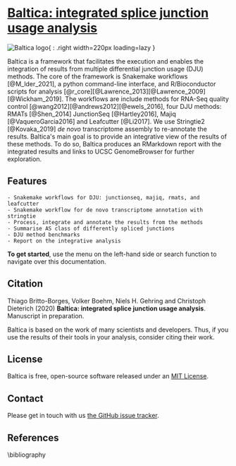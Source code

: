 # [Baltica: integrated splice junction usage analysis](https://github.com/dieterich-lab/Baltica)

![Baltica logo](https://gist.githubusercontent.com/tbrittoborges/3c86ffbaa62e671771f443c65cb04fdc/raw/7ae0ea4a76e8f5464139ef34164c67de7a297ce8/baltica_logo.png
){ : .right width=220px loading=lazy  }

Baltica is a framework that facilitates the execution and enables the integration of results from multiple differential junction usage (DJU) methods. The core of the framework is Snakemake workflows [@M_lder_2021], a python command-line interface, and R/Bioconductor scripts for analysis [@r_core][@Lawrence_2013][@Lawrence_2009][@Wickham_2019]. The workflows are include methods for RNA-Seq quality control [@wang2012][@andrews2012][@ewels_2016], four DJU methods: RMATs [@Shen_2014] JunctionSeq [@Hartley2016], Majiq [@VaqueroGarcia2016] and Leafcutter [@Li2017]. We use Stringtie2 [@Kovaka_2019] _de novo_ transcriptome assembly to re-annotate the results. Baltica's main goal is to provide an integrative view of the results of these methods. To do so,  Baltica produces an RMarkdown report with the integrated results and links to UCSC GenomeBrowser for further exploration.

## Features
    - Snakemake workflows for DJU: junctionseq, majiq, rmats, and leafcutter
    - Snakemake workflow for de novo transcriptome annotation with stringtie
    - Process, integrate and annotate the results from the methods
    - Summarise AS class of differently spliced junctions
    - DJU method benchmarks
    - Report on the integrative analysis

**To get started**, use the menu on the left-hand side or search function to navigate over this documentation. 
  
## Citation

Thiago Britto-Borges, Volker Boehm, Niels H. Gehring and Christoph Dieterich (2020) __Baltica: integrated splice junction usage analysis__. 
Manuscript in preparation.

Baltica is based on the work of many scientists and developers. Thus, if you use the results of their tools in your analysis, consider citing their work.

## License
Baltica is free, open-source software released under an [MIT License](https://github.com/dieterich-lab/Baltica/blob/master/LICENSE).

## Contact
Please get in touch with us [the GitHub issue tracker](https://github.com/dieterich-lab/Baltica/issues).

## References
\bibliography